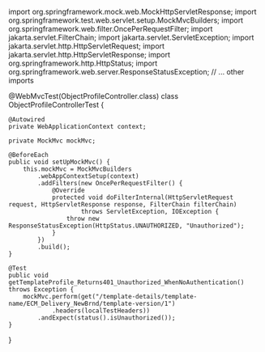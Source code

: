 import org.springframework.mock.web.MockHttpServletResponse;
import org.springframework.test.web.servlet.setup.MockMvcBuilders;
import org.springframework.web.filter.OncePerRequestFilter;
import jakarta.servlet.FilterChain;
import jakarta.servlet.ServletException;
import jakarta.servlet.http.HttpServletRequest;
import jakarta.servlet.http.HttpServletResponse;
import org.springframework.http.HttpStatus;
import org.springframework.web.server.ResponseStatusException;
// ... other imports

@WebMvcTest(ObjectProfileController.class)
class ObjectProfileControllerTest {

    @Autowired
    private WebApplicationContext context;

    private MockMvc mockMvc;

    @BeforeEach
    public void setUpMockMvc() {
        this.mockMvc = MockMvcBuilders
            .webAppContextSetup(context)
            .addFilters(new OncePerRequestFilter() {
                @Override
                protected void doFilterInternal(HttpServletRequest request, HttpServletResponse response, FilterChain filterChain)
                        throws ServletException, IOException {
                    throw new ResponseStatusException(HttpStatus.UNAUTHORIZED, "Unauthorized");
                }
            })
            .build();
    }

    @Test
    public void getTemplateProfile_Returns401_Unauthorized_WhenNoAuthentication() throws Exception {
        mockMvc.perform(get("/template-details/template-name/ECM_Delivery_NewBrnd/template-version/1")
                .headers(localTestHeaders))
            .andExpect(status().isUnauthorized());
    }
}
